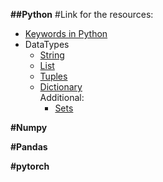 <b>##Python</b>
#Link for the resources:

- [Keywords in Python](https://www.geeksforgeeks.org/keywords-python-set-1/)
- DataTypes
    - [String](https://www.geeksforgeeks.org/python-strings/)
    - [List](https://www.geeksforgeeks.org/python-list/)
    - [Tuples](https://www.geeksforgeeks.org/python-tuples/)
    - [Dictionary](https://www.geeksforgeeks.org/python-dictionary/)<br />
    Additional:
        - [Sets](https://www.geeksforgeeks.org/python-sets/)


<b>#Numpy</b>

<b>#Pandas</b>

<b>#pytorch</b>
